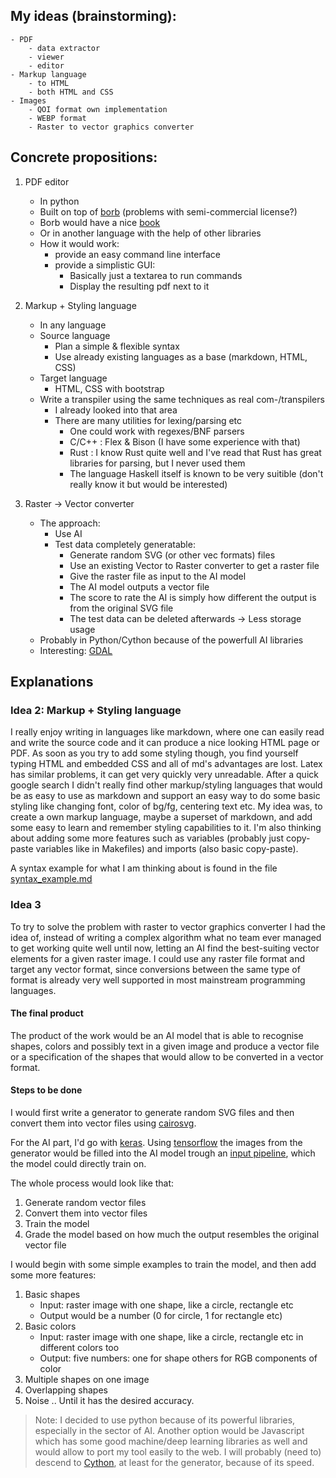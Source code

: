 

## My ideas (brainstorming):
    - PDF
        - data extractor
        - viewer
        - editor
    - Markup language
        - to HTML
        - both HTML and CSS
    - Images
        - QOI format own implementation
        - WEBP format
        - Raster to vector graphics converter


## Concrete propositions:

1. PDF editor
    - In python
    - Built on top of [borb](https://github.com/jorisschellekens/borb) (problems with semi-commercial license?)
    - Borb would have a nice [book](https://github.com/jorisschellekens/borb-examples/blob/master/README.md)
    - Or in another language with the help of other libraries
    - How it would work:
        - provide an easy command line interface
        - provide a simplistic GUI:
            - Basically just a textarea to run commands
            - Display the resulting pdf next to it

2. Markup + Styling language
    - In any language
    - Source language
        - Plan a simple & flexible syntax
        - Use already existing languages as a base (markdown, HTML, CSS)
    - Target language
        - HTML, CSS with bootstrap
    - Write a transpiler using the same techniques as real com-/transpilers
        - I already looked into that area
        - There are many utilities for lexing/parsing etc
            - One could work with regexes/BNF parsers
            - C/C++ : Flex & Bison  (I have some experience with that)
            - Rust : I know Rust quite well and I've read that Rust has great libraries for parsing, but I never used them
            - The language Haskell itself is known to be very suitible (don't really know it but would be interested)

3. Raster -> Vector converter
    - The approach:
        - Use AI
        - Test data completely generatable:
            - Generate random SVG (or other vec formats) files
            - Use an existing Vector to Raster converter to get a raster file
            - Give the raster file as input to the AI model
            - The AI model outputs a vector file
            - The score to rate the AI is simply how different the output is from the original SVG file
            - The test data can be deleted afterwards -> Less storage usage
    - Probably in Python/Cython because of the powerfull AI libraries
    - Interesting: [GDAL](https://www.gdal.org/)




## Explanations


### Idea 2: Markup + Styling language

I really enjoy writing in languages like markdown, where one can easily read and write the source code and it can produce a nice looking HTML page or PDF. As soon as you try to add some styling though, you find yourself typing HTML and embedded CSS and all of md's advantages are lost.
Latex has similar problems, it can get very quickly very unreadable.
After a quick google search I didn't really find other markup/styling languages that would be as easy to use as markdown and support an easy way to do some basic styling like changing font, color of bg/fg, centering text etc.
My idea was, to create a own markup language, maybe a superset of markdown, and add some easy to learn and remember styling capabilities to it.
I'm also thinking about adding some more features such as variables (probably just copy-paste variables like in Makefiles) and imports (also basic copy-paste).

A syntax example for what I am thinking about is found in the file [syntax\_example.md](syntax_example.md)


### Idea 3

To try to solve the problem with raster to vector graphics converter I had the idea of, instead of writing a complex algorithm what no team ever managed to get working quite well until now, letting an AI find the best-suiting vector elements for a given raster image. I could use any raster file format and target any vector format, since conversions between the same type of format is already very well supported in most mainstream programming languages.

#### The final product
The product of the work would be an AI model that is able to recognise shapes, colors and possibly text in a given image and produce a vector file or a specification of the shapes that would allow to be converted in a vector format.

#### Steps to be done
I would first write a generator to generate random SVG files and then convert them into vector files using [cairosvg](https://cairosvg.org/).

For the AI part, I'd go with [keras](https://keras.io/). Using [tensorflow](https://www.tensorflow.org/) the images from the generator would be filled into the AI model trough an [input pipeline](https://www.tensorflow.org/guide/data), which the model could directly train on.

The whole process would look like that:
1. Generate random vector files
2. Convert them into vector files
3. Train the model
4. Grade the model based on how much the output resembles the original vector file

I would begin with some simple examples to train the model, and then add some more features:
1. Basic shapes
    - Input: raster image with one shape, like a circle, rectangle etc
    - Output would be a number (0 for circle, 1 for rectangle etc)
3. Basic colors
    - Input: raster image with one shape, like a circle, rectangle etc in different colors too
    - Output: five numbers: one for shape others for RGB components of color
2. Multiple shapes on one image
3. Overlapping shapes
4. Noise
..
Until it has the desired accuracy.

> Note:
> I decided to use python because of its powerful libraries, especially in the sector of AI. Another option would be Javascript which has some good machine/deep learning libraries as well and would allow to port my tool easily to the web.
> I will probably (need to) descend to [Cython](https://cython.org/), at least for the generator, because of its speed.





